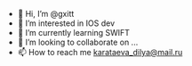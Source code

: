 - 👋 Hi, I’m @gxitt
- 👀 I’m interested in IOS dev
- 🌱 I’m currently learning SWIFT
- 💞️ I’m looking to collaborate on ...
- 📫 How to reach me karataeva_dilya@mail.ru

<!---
gxitt/gxitt is a ✨ special ✨ repository because its `README.md` (this file) appears on your GitHub profile.
You can click the Preview link to take a look at your changes.
--->
